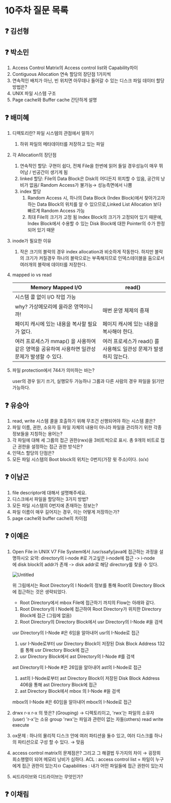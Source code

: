 # 10주차 질문 목록

## ❓ 김선형


## ❓ 박소민
1. Access Control Matrix의 Access control list와 Capability차이
2. Contiguous Allocation 연속 할당의 장단점 1가지씩
3. 연속적인 배치가 아닌, 빈 위치면 아무데나 들어갈 수 있는 디스크 파일 데이터 할당 방법은?
4. UNIX 파일 시스템 구조
5. Page cache와 Buffer cache 간단하게 설명

## ❓ 배미혜
1. 디렉토리란? 파일 시스템의 관점에서 말하기
    1. 하위 파일의 메타데이터를 저장하고 있는 파일
2. 각 Allocation의 장단점
    1. 연속적인 할당: 구현이 쉽다, 전체 File을 한번에 읽어 들일 경우성능이 매우 뛰어남 / 빈공간이 생기게 됨
    2. linked 할당: File의 Data Block은 Disk의 어디든지 위치할 수 있음, 공간의 낭비가 없음/ Random Access가 불가능→ 성능측면에서 나쁨
    3. index 할당
        1. Random Access 시, 하나의 Data Block (Index Block)에서 찾아가고자 하는 Data Block의 위치를 알 수 있으므로,Linked List Allocation 보다 빠르게 Random Access 가능
        2. 최대 File의 크기가 고정 됨
        Index Block의 크기가 고정되어 있기 때문에, Index Block에서 수용할 수 있는 Disk Block에 대한 Pointer의 수가 한정되어 있기 때문
3. inode가 필요한 이유
    1. 작은 크기의 블락의 경우 index allocation과 비슷하게 작동한다. 하지만 블락의 크기가 커질경우 하나의 블락으로는 부족해지므로 인덱스테이블을 둠으로서 여러개의 블락에 데이터를 저장한다.
4. mapped io vs read
    
    
    | Memory Mapped I/O | read() |
    | --- | --- |
    | 시스템 콜 없이 I/O 작업 가능
    why? 가상메모리에 올라온 영역이니까! | 매번 운영 체제의 중재 |
    | 페이지 캐시에 있는 내용을 복사할 필요가 없다. | 페이지 캐시에 있는 내용을 복사해야 한다. |
    | 여러 프로세스가 mmap() 을 사용하여 같은 영역을 공유하여 사용하면 일관성 문제가 발생할 수 있다. | 여러 프로세스가 read() 를 사용해도 일관성 문제가 발생하지 않는다. |
5. 파일 protection에서 744가 의미하는 바는?
    
    user의 경우 읽기 쓰기, 실행모두 가능하나 그룹과 다른 사람의 경우 파일을 읽기만 가능하다.


## ❓ 유승아

1. read, write 시스템 콜을 호출하기 위해 무조건 선행되어야 하는 시스템 콜은?
2. 파일 이름, 권한, 소유자 등 파일 자체의 내용이 아니라 파일을 관리하기 위한 각종 정보들을 지칭하는 용어는?
3. 각 파일에 대해 세 그룹의 접근 권한(rwx)을 3비트씩으로 표시. 총 9개의 비트로 접근 권한을 설정하는 접근 권한 방식은?
4. 인덱스 할당의 단점은?
5. 모든 파일 시스템의 Boot block의 위치는 0번지(가장 윗 주소)이다. (o/x)

## ❓ 이남곤

1. file descriptor에 대해서 설명해주세요.
2. 디스크에서 파일을 할당하는 3가지 방법?
3. 모든 파일 시스템의 0번지에 존재하는 정보는?
4. 파일 이름이 매우 길어지는 경우, 이는 어떻게 저장하는가?
5. page cache와 buffer cache의 차이점

## ❓ 이예은

1. Open File in UNIX V7 File System에서 /usr/ssafy/java에 접근하는 과정을 설명하시오
요약: directory의 i-node #로 가고싶은 i-node에 접근 -> i-node에 disk block의 addr가 존재 -> disk addr로 해당 directory를 찾을 수 있다.

    
    ![Untitled](https://s3-us-west-2.amazonaws.com/secure.notion-static.com/7b6d61bc-5a1a-43e1-8fa9-7ce8c83b7f03/Untitled.png)
    
    위 그림에서는 Root Directory의 I Node의 정보를 통해 Root의 Directory Block에 접근하는 것은 생략되었다.
    
    - Root Directory에서 mbox File에 접근하기 까지의 Flow는 아래와 같다.
    1. Root Directory의 I Node에 접근하여 Root Directory가 위치한 Directory Block에 접근 (그림에 없음)
    2. Root Directory의 Directory Block에서 usr Directory의 I-Node #을 검색
    
    usr Directory의 I-Node #은 6임을 알아내어 usr의 I-Node로 접근
    
    1. usr I-Node로부터 usr Directory Block이 저장된 Disk Block Address 132를 통해 usr Directory Block에 접근
    2. usr Directory Block에서 ast Directory의 I-Node #를 검색
    
    ast Directory의 I-Node #은 26임을 알아내어 ast의 I-Node로 접근
    
    1. ast의 I-Node로부터 ast Directory Block이 저장된 Disk Block Address 406을 통해 ast Directory Block에 접근
    2. ast Directory Block에서 mbox 의 I-Node #을 검색
    
    mbox의 I-Node #은 60임을 알아내어 mbox의 I-Node로 접근
    
2. drwx r-x r-x 의 뜻은? (Grouping)
→ 디렉토리이고,  'rwx'는 파일의 소유자(user)  'r-x'는 소유 group 'rwx'는 파일과 관련이 없는 자들(others) 
read write execute
3. ox문제 : 하나의 물리적 디스크 안에 여러 파티션을 둘수 있고, 여러 디스크를 하나의 파티션으로 구성 할 수 있다.
→ 맞음
4. access control matrix의 문제점은? 그리고 그 해결법 두가지의 차이
→ 굉장희 희소행렬이 되어 메모리 낭비가 심하다.
ACL : access control list = 파일이 누구에게 접근 권한이 있는지ㅁ
Capabilities :  내가 어떤 파일들에 접근 권한이 있는지
5. 씨드라이브와 디드라이브는 무엇인가?


## ❓ 이채림
